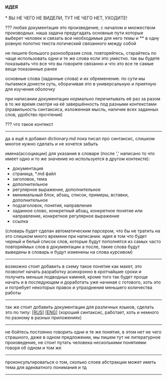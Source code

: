 #### ИДЕЯ
\* ВЫ НЕ ЧЕГО НЕ ВИДЕЛИ, ТУТ НЕ ЧЕГО НЕТ, УХОДИТЕ!

??? любая документация это произведение, с началом и множеством производных. наша задача предугадать основные пути которые выберет человек и связать все необходимые для него *темы* и ** в одну ровную полотно текста логический связанного между собой

не пишите большого разнообразия слов. повторяйтесь, старайтесь по чаще использовать одни и те же слова если это уместно. так вы будете показывать что все что вы говорите связанно и что это все те самые вещи показанные ранее

основные слова (заданные слова) и их обременение. по сути мы пытаемся донести суть, оборачивая это в универсальную и приятную для изучения оболочку

при написании документации нормально перечитывать её раз за разом в то же время смотря на её завершённость под разными контекстами (правильность синтаксиса, изложенная мысль, наличие всех заданных слов, удобство прочтения)

??? что такое контекст


---
да а ещё я добавил dictionary.md пока писал про синтаксис, слишком многое нужно сделать и не хочется забыть


имена(ассоциации) для указания в словаре (после ',' написано то что имеет одно и то же значение но используется в другом контексте):
- документация
- страница, \*.md файл
- заголовок, тема
- дополнительное
- регулярное выражение, дополнительное
- минимальный блок, абзац, список, примеры, вставки, дополнительное
- подзаголовок, понятия, направления
- заданное слово, конкретный абзац, конкретное понятие или направление, конкретное регулярное выражение
- ссылка

(словарь будет сделан автоматическим парсером, что бы не тратить на это слишком много времени при написании. идея в том что будет черный и белый список слов, которые будут пополнятся из самых часто повторяймых слов в документации а после, такие слова будут выведены в словарь и будут изменены на слова *курсивом*)


---
возможно стоит добавить в схему такое понятие как макет, это позволит начать разработку асинхронно в кротчайшие сроки и получить меньше подводных камней, кроме того так будет проще начать и в последующем и доработать уже начиная с готового, хоть это и потребует некоторых правок и упразднения меньшего количества работы


---
так же стоит добавить документации для различных языков, сделать это по типу:
[\[RUS\]](README.md) [\[ENG\]](localisator_name\README.md)
(хороший синтаксис, работает, хоть и немного по разному в разных приложениях)


---
не бойтесь постоянно говорить одни и те же понятия, в этом нет не чего страшного, даже в одном предложении, мы пишем тут не литературное произведение, не стоит путать человека несколькими понятиями говоря об одном и том же


---
проконсультироваться о том, сколько слоев абстракции может иметь тема для адекватного понимания и тд


---